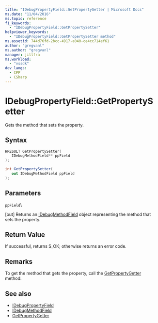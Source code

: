 ```yaml
---
title: "IDebugPropertyField::GetPropertySetter | Microsoft Docs"
ms.date: "11/04/2016"
ms.topic: reference
f1_keywords:
  - "IDebugPropertyField::GetPropertySetter"
helpviewer_keywords:
  - "IDebugPropertyField::GetPropertySetter method"
ms.assetid: 744d76fd-2bcc-4917-a040-ce4cc714ef61
author: "gregvanl"
ms.author: "gregvanl"
manager: jillfra
ms.workload:
  - "vssdk"
dev_langs:
  - CPP
  - CSharp
---
```

# IDebugPropertyField::GetPropertySetter
Gets the method that sets the property.

## Syntax

```cpp
HRESULT GetPropertySetter( 
   IDebugMethodField** ppField
);
```

```csharp
int GetPropertySetter(
   out IDebugMethodField ppField
);
```

## Parameters
 `ppField`\

 [out] Returns an [IDebugMethodField](../../../extensibility/debugger/reference/idebugmethodfield.md) object representing the method that sets the property.

## Return Value
 If successful, returns S_OK; otherwise returns an error code.

## Remarks
 To get the method that gets the property, call the [GetPropertyGetter](../../../extensibility/debugger/reference/idebugpropertyfield-getpropertygetter.md) method.

## See also
- [IDebugPropertyField](../../../extensibility/debugger/reference/idebugpropertyfield.md)
- [IDebugMethodField](../../../extensibility/debugger/reference/idebugmethodfield.md)
- [GetPropertyGetter](../../../extensibility/debugger/reference/idebugpropertyfield-getpropertygetter.md)